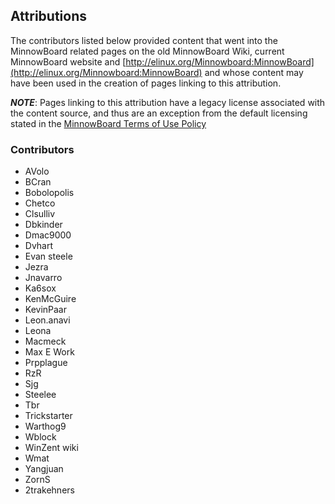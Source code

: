 ## Attributions

The contributors listed below provided content that went into the MinnowBoard related pages on the old MinnowBoard Wiki, current MinnowBoard website and [http://elinux.org/Minnowboard:MinnowBoard](http://elinux.org/Minnowboard:MinnowBoard) and whose content may have been used in the creation of pages linking to this attribution.

***NOTE***: Pages linking to this attribution have a legacy license associated with the content source, and thus are an exception from the default licensing stated in the [MinnowBoard Terms of Use Policy](terms-of-service)

### Contributors
* AVolo
* BCran
* Bobolopolis
* Chetco
* Clsulliv
* Dbkinder
* Dmac9000
* Dvhart
* Evan steele
* Jezra
* Jnavarro
* Ka6sox
* KenMcGuire
* KevinPaar
* Leon.anavi
* Leona
* Macmeck
* Max E Work
* Prpplague
* RzR
* Sjg
* Steelee
* Tbr
* Trickstarter
* Warthog9
* Wblock
* WinZent wiki
* Wmat
* Yangjuan
* ZornS
* 2trakehners

